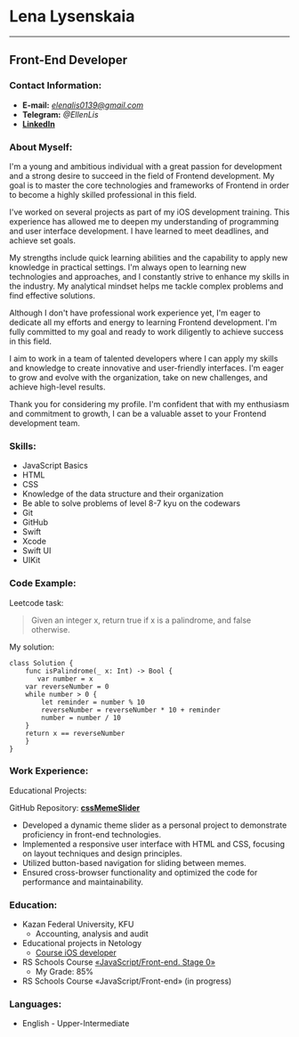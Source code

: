 # Lena Lysenskaia
*****
## Front-End Developer
### Contact Information:
* **E-mail:** *elenalis0139@gmail.com*
* **Telegram:** *@EllenLis*
* **[LinkedIn](https://www.linkedin.com/in/lena-lysenskaia-it/)**

### About Myself:
I'm a young and ambitious individual with a great passion for development and a strong desire to succeed in the field of Frontend development. My goal is to master the core technologies and frameworks of Frontend in order to become a highly skilled professional in this field.

I've worked on several projects as part of my iOS development training. This experience has allowed me to deepen my understanding of programming and user interface development. I have learned to meet deadlines, and achieve set goals.

My strengths include quick learning abilities and the capability to apply new knowledge in practical settings. I'm always open to learning new technologies and approaches, and I constantly strive to enhance my skills in the industry. My analytical mindset helps me tackle complex problems and find effective solutions.

Although I don't have professional work experience yet, I'm eager to dedicate all my efforts and energy to learning Frontend development. I'm fully committed to my goal and ready to work diligently to achieve success in this field.

I aim to work in a team of talented developers where I can apply my skills and knowledge to create innovative and user-friendly interfaces. I'm eager to grow and evolve with the organization, take on new challenges, and achieve high-level results.

Thank you for considering my profile. I'm confident that with my enthusiasm and commitment to growth, I can be a valuable asset to your Frontend development team.

### Skills:
* JavaScript Basics
* HTML
* CSS
* Knowledge of the data structure and their organization
* Be able to solve problems of level 8-7 kyu on the codewars
* Git
* GitHub
* Swift
* Xcode
* Swift UI
* UIKit

### Code Example:
Leetcode task:
> Given an integer x, return true if x is a palindrome, and false otherwise.

My solution:

```
class Solution {
    func isPalindrome(_ x: Int) -> Bool {
       var number = x
    var reverseNumber = 0
    while number > 0 {
        let reminder = number % 10
        reverseNumber = reverseNumber * 10 + reminder
        number = number / 10
    }
    return x == reverseNumber    
    } 
}
```
### Work Experience:
Educational Projects:

GitHub Repository: **[cssMemeSlider](https://github.com/EllenLis/cssMemeSlider/tree/main)**

+ Developed a dynamic theme slider as a personal project to demonstrate proficiency in front-end technologies.
+ Implemented a responsive user interface with HTML and CSS, focusing on layout techniques and design principles.
+ Utilized button-based navigation for sliding between memes.
+ Ensured cross-browser functionality and optimized the code for performance and maintainability.

### Education:
+ Kazan Federal University, KFU
  - Accounting, analysis and audit
+ Educational projects in Netology
  - [Course iOS developer](https://netology.ru/programs/ios-developer)
+ RS Schools Course [«JavaScript/Front-end. Stage 0»](https://rs.school/js-stage0/)
  - My Grade: 85%
+ RS Schools Course «JavaScript/Front-end» (in progress)

### Languages:
+ English - Upper-Intermediate

